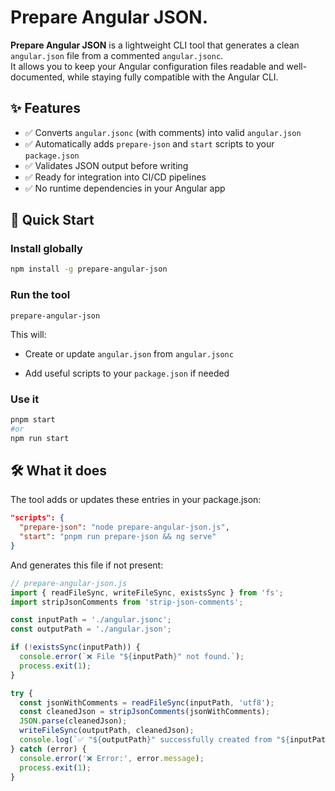 # Prepare Angular JSON.

**Prepare Angular JSON** is a lightweight CLI tool that generates a clean `angular.json` file from a commented `angular.jsonc`.  
It allows you to keep your Angular configuration files readable and well-documented, while staying fully compatible with the Angular CLI.

## ✨ Features

- ✅ Converts `angular.jsonc` (with comments) into valid `angular.json`
- ✅ Automatically adds `prepare-json` and `start` scripts to your `package.json`
- ✅ Validates JSON output before writing
- ✅ Ready for integration into CI/CD pipelines
- ✅ No runtime dependencies in your Angular app

## 🚀 Quick Start

### Install globally

```bash
npm install -g prepare-angular-json

```

### Run the tool

```
prepare-angular-json
```
This will:

- Create or update `angular.json` from `angular.jsonc`

- Add useful scripts to your `package.json` if needed

### Use it

```bash
pnpm start
#or
npm run start
```

## 🛠 What it does

The tool adds or updates these entries in your package.json:

```json
"scripts": {
  "prepare-json": "node prepare-angular-json.js",
  "start": "pnpm run prepare-json && ng serve"
}
```

And generates this file if not present:
```js
// prepare-angular-json.js
import { readFileSync, writeFileSync, existsSync } from 'fs';
import stripJsonComments from 'strip-json-comments';

const inputPath = './angular.jsonc';
const outputPath = './angular.json';

if (!existsSync(inputPath)) {
  console.error(`❌ File "${inputPath}" not found.`);
  process.exit(1);
}

try {
  const jsonWithComments = readFileSync(inputPath, 'utf8');
  const cleanedJson = stripJsonComments(jsonWithComments);
  JSON.parse(cleanedJson);
  writeFileSync(outputPath, cleanedJson);
  console.log(`✅ "${outputPath}" successfully created from "${inputPath}".`);
} catch (error) {
  console.error('❌ Error:', error.message);
  process.exit(1);
}
```
